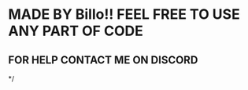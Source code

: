    

   
   # MADE BY Billo!! FEEL FREE TO USE ANY PART OF CODE
   ## FOR HELP CONTACT ME ON DISCORD

*/
